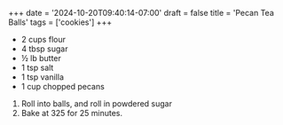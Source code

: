 +++
date = '2024-10-20T09:40:14-07:00'
draft = false
title = 'Pecan Tea Balls'
tags = ['cookies']
+++

* 2 cups flour
* 4 tbsp sugar
* ½ lb butter
* 1 tsp salt
* 1 tsp vanilla
* 1 cup chopped pecans

1. Roll into balls, and roll in powdered sugar
2. Bake at 325 for 25 minutes.